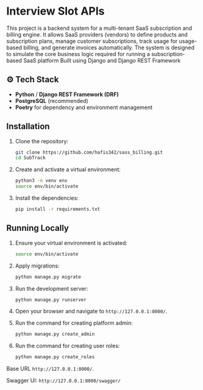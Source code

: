 # Interview Slot APIs

This project is a backend system for a multi-tenant SaaS subscription and billing engine. It allows SaaS providers (vendors) to define products and subscription plans, manage customer subscriptions, track usage for usage-based billing, and generate invoices automatically. The system is designed to simulate the core business logic required for running a subscription-based SaaS platform Built using Django and Django REST Framework

## ⚙️ Tech Stack

- **Python** / **Django REST Framework (DRF)**
- **PostgreSQL** (recommended)
- **Poetry** for dependency and environment management

## Installation

1. Clone the repository:
    ```sh
    git clone https://github.com/hafis342/sass_billing.git
    cd SubTrack
    ```

2. Create and activate a virtual environment:
    ```sh
    python3 -m venv env
    source env/bin/activate
    ```

3. Install the dependencies:
    ```sh
    pip install -r requirements.txt
    ```


## Running Locally

1. Ensure your virtual environment is activated:
    ```sh
    source env/bin/activate
    ```

2. Apply migrations:
    ```sh
    python manage.py migrate
    ```

3. Run the development server:
    ```sh
    python manage.py runserver
    ```

4. Open your browser and navigate to `http://127.0.0.1:8000/`.

5. Run the command for creating platform admin:
    ```sh
    python manage.py create_admin
    ```

5. Run the command for creating user roles:
    ```sh
    python manage.py create_roles
    ```



Base URL `http://127.0.0.1:8000/`.

Swagger UI: `http://127.0.0.1:8000/swagger/`
